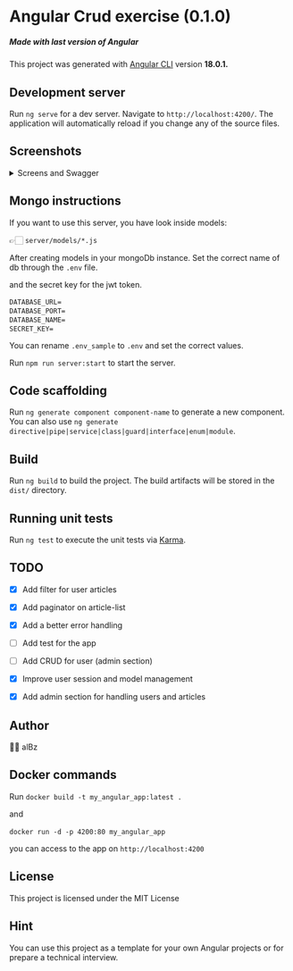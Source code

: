 # Angular Crud exercise (0.1.0)
##### Made with last version of Angular

This project was generated with [Angular CLI](https://github.com/angular/angular-cli) version **18.0.1.**

## Development server

Run `ng serve` for a dev server. Navigate to `http://localhost:4200/`. The application will automatically reload if you
change any of the source files.


## Screenshots
<details>
<summary>Screens and Swagger</summary>

- 🤡 Empty list if you don't run the server, but before read the instructions.

![empty.png](public/assets/images/empty_list_big.png)

Dark app theme (I know is terrible huauhahu UI)
![screen_dark.png](public/assets/images/screen_fe_dark.png)

Swagger present on endpoint `api-docs`
![swagger.png](public/assets/images/swagger.png)

</details>

## Mongo instructions

If you want to use this server, you have look inside models: 

👉🏻 `server/models/*.js`

After creating models in your mongoDb instance.
Set the correct name of db through the `.env` file.

and the secret key for the jwt token.

```dotenv
DATABASE_URL=
DATABASE_PORT=
DATABASE_NAME=
SECRET_KEY=
```

You can rename `.env_sample` to `.env` and set the correct values.

Run `npm run server:start` to start the server.
 
## Code scaffolding

Run `ng generate component component-name` to generate a new component. You can also use
`ng generate directive|pipe|service|class|guard|interface|enum|module`.

## Build

Run `ng build` to build the project. The build artifacts will be stored in the `dist/` directory.

## Running unit tests

Run `ng test` to execute the unit tests via [Karma](https://karma-runner.github.io).

## TODO

- [x] Add filter for user articles
- [x] Add paginator on article-list
- [x] Add a better error handling
- [ ] Add test for the app 
- [ ] Add CRUD for user (admin section)
- [x] Improve user session and model management
- [x] Add admin section for handling users and articles
 

## Author
🥷🏻 alBz


## Docker commands
Run `docker build -t my_angular_app:latest .`

and

`docker run -d -p 4200:80 my_angular_app` 

you can access to the app on `http://localhost:4200`

## License

This project is licensed under the MIT License 

## Hint 
You can use this project as a template for your own Angular projects or for prepare a technical interview.
